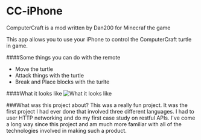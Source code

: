 # CC-iPhone

ComputerCraft is a mod written by Dan200 for Minecraf the game

This app allows you to use your iPhone to control the ComputerCraft turtle in game.

####Some things you can do with the remote
  - Move the turtle
  - Attack things with the turtle
  - Break and Place blocks with the turlte

####What it looks like
![What it looks like](http://share.gifyoutube.com/vVbj8D.gif)

###What was this project about?
This was a really fun project. It was the first project I had ever done that involved three different languages. I had to user HTTP networking and do my first case study on restful APIs. I've come a long way since this project and am much more familiar with all of the technologies involved in making such a product.
